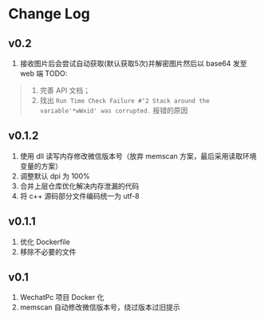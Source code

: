 # Change Log

## v0.2
1. 接收图片后会尝试自动获取(默认获取5次)并解密图片然后以 base64 发至 web 端
TODO: 
> 1. 完善 API 文档；
> 2. 找出 `Run Time Check Failure #‘2 Stack around the variable'*wWxid' was corrupted.` 报错的原因

## v0.1.2
1. 使用 dll 读写内存修改微信版本号（放弃 memscan 方案，最后采用读取环境变量的方案）
2. 调整默认 dpi 为 100%
3. 合并上层仓库优化解决内存泄漏的代码
4. 将 c++ 源码部分文件编码统一为 utf-8

## v0.1.1
1. 优化 Dockerfile 
2. 移除不必要的文件

## v0.1
1. WechatPc 项目 Docker 化
2. memscan 自动修改微信版本号，绕过版本过旧提示

